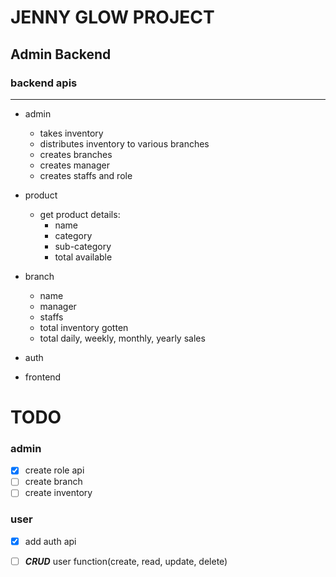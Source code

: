 # **JENNY GLOW PROJECT**

## **Admin Backend**

### backend apis

---

- admin
  - takes inventory
  - distributes inventory to various branches
  - creates branches
  - creates manager
  - creates staffs and role
- product
  - get product details:
    - name
    - category
    - sub-category
    - total available
- branch
  - name
  - manager
  - staffs
  - total inventory gotten
  - total daily, weekly, monthly, yearly sales

- auth
- frontend

# **TODO**

### **admin**

- [x] create role api
- [ ] create branch
- [ ] create inventory

### **user**

- [x] add auth api

- [ ] ***CRUD*** user function(create, read, update, delete)
